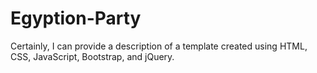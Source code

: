 # Egyption-Party
Certainly, I can provide a description of a template created using HTML, CSS, JavaScript, Bootstrap, and jQuery.
